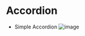 # Accordion
* Simple Accordion 
![image](https://user-images.githubusercontent.com/73660174/129149446-2a59dc9d-1f0d-4fb9-ae70-7dd4853088b1.png)

